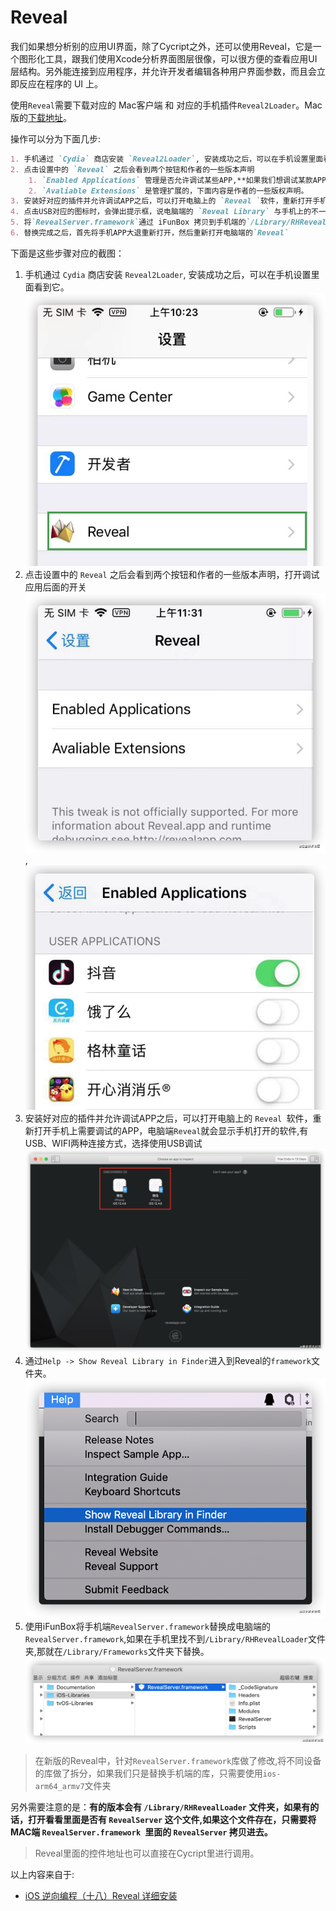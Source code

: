 # Reveal
我们如果想分析别的应用UI界面，除了Cycript之外，还可以使用Reveal，它是一个图形化工具，跟我们使用Xcode分析界面图层很像，可以很方便的查看应用UI层结构。另外能连接到应用程序，并允许开发者编辑各种用户界面参数，而且会立即反应在程序的 UI 上。

使用`Reveal`需要下载对应的 Mac客户端 和 对应的手机插件`Reveal2Loader`。Mac版的[下载地址](https://revealapp.com/download/)。

操作可以分为下面几步:
```markdown
1. 手机通过 `Cydia` 商店安装 `Reveal2Loader`, 安装成功之后，可以在手机设置里面看到它。
2. 点击设置中的 `Reveal` 之后会看到两个按钮和作者的一些版本声明
    1. `Enabled Applications` 管理是否允许调试某些APP,**如果我们想调试某款APP需要进入此选项点开APP对应的开关**
    2. `Avaliable Extensions` 是管理扩展的，下面内容是作者的一些版权声明。
3. 安装好对应的插件并允许调试APP之后，可以打开电脑上的 `Reveal `软件，重新打开手机上需要调试的APP，电脑端`Reveal`就会显示手机打开的软件,有USB、WIFI两种连接方式，选择使用USB调试
4. 点击USB对应的图标时，会弹出提示框，说电脑端的 `Reveal Library` 与手机上的不一致,这时需要将 MAC 端的 `Reveal Library` 覆盖到手机上的，点击 `Show Reveal Library in Finder`。也可以通过`Help -> Show Reveal Library in Finder`进入
5. 将`RevealServer.framework`通过 iFunBox 拷贝到手机端的`/Library/RHRevealLoader`文件夹,如果这个文件夹找不到,那就在`/Library/Frameworks`这个文件夹里看看里面是否有 `RevealServer.framework`这个文件,对这个文件进行替换。
6. 替换完成之后，首先将手机APP大退重新打开，然后重新打开电脑端的`Reveal`
```

下面是这些步骤对应的截图：
1. 手机通过 `Cydia` 商店安装 `Reveal2Loader`, 安装成功之后，可以在手机设置里面看到它。
![](../imgs/ios_img_86.png ":size=300")
2. 点击设置中的 `Reveal` 之后会看到两个按钮和作者的一些版本声明，打开调试应用后面的开关
![](../imgs/ios_img_87.png ":size=300"),![](../imgs/ios_img_88.png ":size=300")
3. 安装好对应的插件并允许调试APP之后，可以打开电脑上的 `Reveal `软件，重新打开手机上需要调试的APP，电脑端`Reveal`就会显示手机打开的软件,有USB、WIFI两种连接方式，选择使用USB调试
![](../imgs/ios_img_89.png ":size=300")
4. 通过`Help -> Show Reveal Library in Finder`进入到Reveal的`framework`文件夹。
![](../imgs/ios_img_90.png ":size=300")
1. 使用iFunBox将手机端`RevealServer.framework`替换成电脑端的`RevealServer.framework`,如果在手机里找不到`/Library/RHRevealLoader`文件夹,那就在`/Library/Frameworks`文件夹下替换。
![](../imgs/ios_img_91.png ":size=300")


>在新版的Reveal中，针对`RevealServer.framework`库做了修改,将不同设备的库做了拆分，如果我们只是替换手机端的库，只需要使用`ios-arm64_armv7`文件夹

另外需要注意的是：**有的版本会有 `/Library/RHRevealLoader` 文件夹，如果有的话，打开看看里面是否有 `RevealServer` 这个文件,如果这个文件存在，只需要将MAC端 `RevealServer.framework `里面的 `RevealServer` 拷贝进去。**

>Reveal里面的控件地址也可以直接在Cycript里进行调用。

以上内容来自于:
* [iOS 逆向编程（十八）Reveal 详细安装](https://blog.csdn.net/zz00008888/article/details/111631716)
